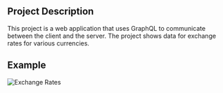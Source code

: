 ## Project Description

This project is a web application that uses GraphQL to communicate between the client and the server. The project shows data for exchange rates for various currencies.

## Example

![Exchange Rates](https://images2.imgbox.com/42/2f/Bd3OP8Be_o.png "Exchange rates")